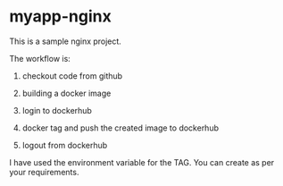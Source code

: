 # myapp-nginx

This is a sample nginx project. <br>

The workflow is:<br>

1. checkout code from github<br>

2. building a docker image<br>

3. login to dockerhub<br>

4. docker tag and push the created image to dockerhub<br>

5. logout from dockerhub<br>

I have used the environment variable for the TAG. You can create as per your requirements. <br>
